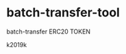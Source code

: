 # batch-transfer-tool
batch-transfer ERC20 TOKEN













































k2019k
